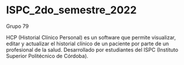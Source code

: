 # ISPC_2do_semestre_2022
Grupo 79

HCP (Historial Clínico Personal) es un software que permite visualizar, editar y actualizar el historial clínico de un paciente por parte de un profesional de la salud. Desarrollado por estudiantes del ISPC (Instituto Superior Politécnico de Córdoba).
